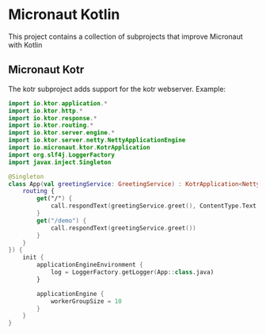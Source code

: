 # Micronaut Kotlin

This project contains a collection of subprojects that improve Micronaut with Kotlin


## Micronaut Kotr

The kotr subproject adds support for the kotr webserver. Example:

```kotlin
import io.ktor.application.*
import io.ktor.http.*
import io.ktor.response.*
import io.ktor.routing.*
import io.ktor.server.engine.*
import io.ktor.server.netty.NettyApplicationEngine
import io.micronaut.ktor.KotrApplication
import org.slf4j.LoggerFactory
import javax.inject.Singleton

@Singleton
class App(val greetingService: GreetingService) : KotrApplication<NettyApplicationEngine.Configuration>({
    routing {
        get("/") {
            call.respondText(greetingService.greet(), ContentType.Text.Plain)
        }
        get("/demo") {
            call.respondText(greetingService.greet())
        }
    }
}) {
    init {
        applicationEngineEnvironment {
            log = LoggerFactory.getLogger(App::class.java)
        }

        applicationEngine {
            workerGroupSize = 10
        }
    }
}
```